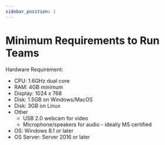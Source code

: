 ```yaml
---
sidebar_position: 1
---
```


# Minimum Requirements to Run Teams

Hardware Requirement:

- CPU: 1.6GHz dual core
- RAM: 4GB minimum
- Display: 1024 x 768
- Disk: 1.5GB on Windows/MacOS
- Disk: 3GB on Linux
- Other
    - USB 2.0 webcam for video
    - Microphone/speakers for audio - ideally MS certified
- OS: Windows 8.1 or later
- OS Server: Server 2016 or later


